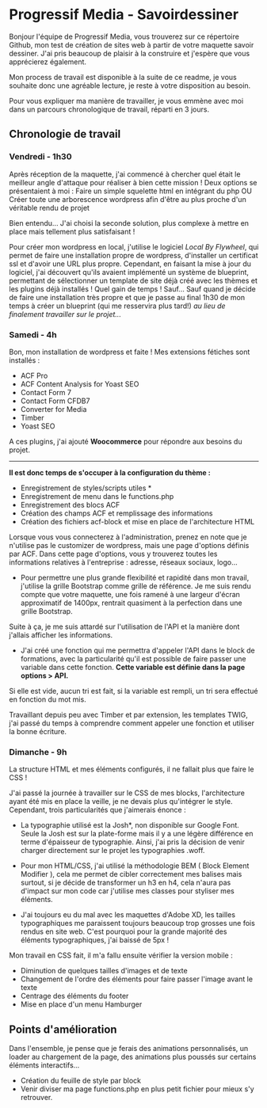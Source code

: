 
# Progressif Media - Savoirdessiner

Bonjour l'équipe de Progressif Media, vous trouverez sur ce répertoire Github, mon test de création de sites web à partir de votre maquette savoir dessiner.
J'ai pris beaucoup de plaisir à la construire et j'espère que vous apprécierez également.

Mon process de travail est disponible à la suite de ce readme, je vous souhaite donc une agréable lecture, je reste à votre disposition au besoin.

Pour vous expliquer ma manière de travailler, je vous emmène avec moi dans un parcours chronologique de travail, réparti en 3 jours.


## Chronologie de travail
### Vendredi - 1h30
Après réception de la maquette, j'ai commencé à chercher quel était le meilleur angle d'attaque pour réaliser à bien cette mission ! Deux options se présentaient à moi :
Faire un simple squelette html en intégrant du php
OU
Créer toute une arborescence wordpress afin d'être au plus proche d'un véritable rendu de projet

Bien entendu... J'ai choisi la seconde solution, plus complexe à mettre en place mais tellement plus satisfaisant ! 

Pour créer mon wordpress en local, j'utilise le logiciel *Local By Flywheel*, qui permet de faire une installation propre de wordpress, d'installer un certificat ssl et d'avoir une URL plus propre.
Cependant, en faisant la mise à jour du logiciel, j'ai découvert qu'ils avaient implémenté un système de blueprint, permettant de sélectionner un template de site déjà créé avec les thèmes et les plugins déjà installés ! 
Quel gain de temps ! Sauf... Sauf quand je décide de faire une installation très propre et que je passe au final 1h30 de mon temps à créer un blueprint (qui me resservira plus tard!) *au lieu de finalement travailler sur le projet...*


### Samedi - 4h 
Bon, mon installation de wordpress et faite ! Mes extensions fétiches sont installés : 
- ACF Pro
- ACF Content Analysis for Yoast SEO
- Contact Form 7
- Contact Form CFDB7
- Converter for Media
- Timber
- Yoast SEO

A ces plugins, j'ai ajouté **Woocommerce** pour répondre aux besoins du projet.

---


**Il est donc temps de s'occuper à la configuration du thème :**
- Enregistrement de styles/scripts utiles *
- Enregistrement de menu dans le functions.php
- Enregistrement des blocs ACF
- Création des champs ACF et remplissage des informations
- Création des fichiers acf-block et mise en place de l'architecture HTML


Lorsque vous vous connecterez à l'administration, prenez en note que je n'utilise pas le customizer de wordpress, mais une page d'options définis par ACF.
Dans cette page d'options, vous y trouverez toutes les informations relatives à l'entreprise : adresse, réseaux sociaux, logo...


* Pour permettre une plus grande flexibilité et rapidité dans mon travail, j'utilise la grille Bootstrap comme grille de référence. Je me suis rendu compte que votre maquette, une fois ramené à une largeur d'écran approximatif de 1400px, rentrait quasiment à la perfection dans une grille Bootstrap.


Suite à ça, je me suis attardé sur l'utilisation de l'API et la manière dont j'allais afficher les informations.

- J'ai créé une fonction qui me permettra d'appeler l'API dans le block de formations, avec la particularité qu'il est possible de faire passer une variable dans cette fonction.
**Cette variable est définie dans la page options > API.**

Si elle est vide, aucun tri est fait, si la variable est rempli, un tri sera effectué en fonction du mot mis.

Travaillant  depuis peu avec Timber et par extension, les templates TWIG, j'ai passé du temps à comprendre comment appeler une fonction et utiliser la bonne écriture.


### Dimanche - 9h
La structure HTML et mes éléments configurés, il ne fallait plus que faire le CSS ! 

J'ai passé la journée à travailler sur le CSS de mes blocks, l'architecture ayant été mis en place la veille, je ne devais plus qu'intégrer le style.
Cependant, trois particularités que j'aimerais énonce : 

- La typographie utilisé est la Josh*, non disponible sur Google Font. Seule la Josh est sur la plate-forme mais il y a une légère différence en terme d'épaisseur de typographie. Ainsi, j'ai pris la décision de venir charger directement sur le projet les typographies .woff.

- Pour mon HTML/CSS, j'ai utilisé la méthodologie BEM ( Block Element Modifier ), cela me permet de cibler correctement mes balises mais surtout, si je décide de transformer un h3 en h4, cela n'aura pas d'impact sur mon code car j'utilise mes classes pour styliser mes éléments.

- J'ai toujours eu du mal avec les maquettes d'Adobe XD, les tailles typographiques me paraissent toujours beaucoup trop grosses une fois rendus en site web. C'est pourquoi pour la grande majorité des éléments typographiques, j'ai baissé de 5px ! 



Mon travail en CSS fait, il m'a fallu ensuite vérifier la version mobile : 
- Diminution de quelques tailles d'images et de texte
- Changement de l'ordre des éléments pour faire passer l'image avant le texte
- Centrage des éléments du footer
- Mise en place d'un menu Hamburger


## Points d'amélioration


Dans l'ensemble, je pense que je ferais des animations personnalisés, un loader au chargement de la page, des animations plus poussés sur certains éléments interactifs...

- Création du feuille de style par block
- Venir diviser ma page functions.php en plus petit fichier pour mieux s'y retrouver.





